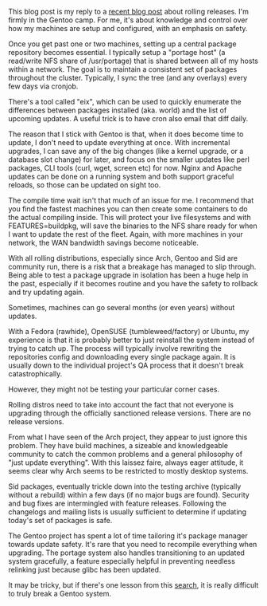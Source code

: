 This blog post is my reply to a [recent blog post](https://linuxmender.wordpress.com/2015/01/24/sid-arch-or-gentoo-who-would-you-rather-roll-with/) about rolling releases.
I'm firmly in the Gentoo camp. For me, it's about knowledge and control over how my machines are setup and configured, with an emphasis on safety.

Once you get past one or two machines, setting up a central package repository becomes essential. I typically setup a "portage host" (a read/write NFS share of /usr/portage) that is shared between all of my hosts within a network. The goal is to maintain a consistent set of packages throughout the cluster. Typically, I sync the tree (and any overlays) every few days via cronjob.

There's a tool called "eix", which can be used to quickly enumerate the differences between packages installed (aka. world) and the list of upcoming updates. A useful trick is to have cron also email that diff daily.

The reason that I stick with Gentoo is that, when it does become time to update, I don't need to update everything at once. With incremental upgrades, I can save any of the big changes (like a kernel upgrade, or a database slot change) for later, and focus on the smaller updates like perl packages, CLI tools (curl, wget, screen etc) for now.
Nginx and Apache updates can be done on a running system and both support graceful reloads, so those can be updated on sight too.

The compile time wait isn't that much of an issue for me. I recommend that you find the fastest machines you can then create some containers to do the actual compiling inside. This will protect your live filesystems and with FEATURES=buildpkg, will save the binaries to the NFS share ready for when I want to update the rest of the fleet. Again, with more machines in your network, the WAN bandwidth savings become noticeable.

With all rolling distributions, especially since Arch, Gentoo and Sid are community run, there is a risk that a breakage has managed to slip through. Being able to test a package upgrade in isolation has been a huge help in the past, especially if it becomes routine and you have the safety to rollback and try updating again.

Sometimes, machines can go several months (or even years) without updates.

With a Fedora (rawhide), OpenSUSE (tumbleweed/factory) or Ubuntu, my experience is that it is probably better to just reinstall the system instead of trying to catch up. The process will typically involve rewriting the repositories config and downloading every single package again. It is usually down to the individual project's QA process that it doesn't break catastrophically.

However, they might not be testing your particular corner cases.

Rolling distros need to take into account the fact that not everyone is upgrading through the officially sanctioned release versions. There are no release versions.

From what I have seen of the Arch project, they appear to just ignore this problem. They have build machines, a sizeable and knowledgeable community to catch the common problems and a general philosophy of "just update everything". With this laissez faire, always eager attitude, it seems clear why Arch seems to be restricted to mostly desktop systems.

Sid packages, eventually trickle down into the testing archive (typically without a rebuild) within a few days (if no major bugs are found). Security and bug fixes are intermingled with feature releases. Following the changelogs and mailing lists is usually sufficient to determine if updating today's set of packages is safe.

The Gentoo project has spent a lot of time tailoring it's package manager towards update safety. It's rare that you need to recompile everything when upgrading. The portage system also handles transitioning to an updated system gracefully, a feature especially helpful in preventing needless relinking just because glibc has been updated.

It may be tricky, but if there's one lesson from this [search](https://duckduckgo.com/?q=updating+old+gentoo), it is really difficult to truly break a Gentoo system.

